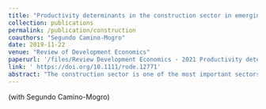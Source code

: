 ```yaml
---
title: "Productivity determinants in the construction sector in emerging country: New evidence from Ecuadorian firms"
collection: publications
permalink: /publication/construction
coauthors: "Segundo Camino-Mogro"
date: 2019-11-22
venue: "Review of Development Economics"
paperurl: '/files/Review Development Economics - 2021 Productivity determinants in the construction sector in emerging.pdf'
link: ' https://doi.org/10.1111/rode.12771'
abstract: "The construction sector is one of the most important sectors for economic development due, among other reasons, to the productive chains that it generates. This paper presents an analysis of the determinants of the total factor productivity (TFP) in the Ecuadorian construction sector during the period 2007–2018. In the first stage, we estimate a production function using the Wooldridge (Economics Letters, 2009, 104, 112–114) estimator to correct the simultaneous determination of inputs and firm unobserved productivity. In the second stage, we analyze the main determinants of TFP. These determinants are classified into four groups: internal, international trade, financial constraints, and external characteristics. Our results suggest that firm age is positively related with TFP but negatively related with TFP growth. Similarly, the fact of being a family firm is negatively related with TFP, but size is positively related with TFP and its growth across the construction subsectors. In addition, we find that access to debt and credit is positively related with productivity, but less-competitive environment is negatively related with productivity. Finally, our results suggest that TFP and its growth are pro-cyclical with respect to the gross domestic product. Our results have several managerial implications that are discussed in this article."
---
```

(with Segundo Camino-Mogro)